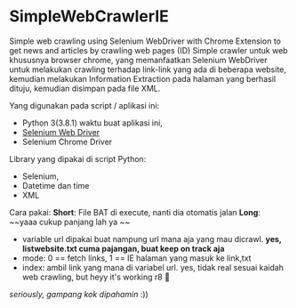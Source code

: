 # SimpleWebCrawlerIE
Simple web crawling using Selenium WebDriver with Chrome Extension to get news and articles by crawling web pages 
(ID) Simple crawler untuk web khususnya browser chrome, yang memanfaatkan Selenium WebDriver untuk melakukan crawling terhadap link-link yang ada di beberapa website, kemudian melakukan Information Extraction pada halaman yang berhasil dituju, kemudian disimpan pada file XML.

Yang digunakan pada script / aplikasi ini:
- Python 3(3.8.1) waktu buat aplikasi ini, 
- [Selenium Web Driver](https://www.selenium.dev/)
- Selenium Chrome Driver

Library yang dipakai di script Python:
- Selenium,
- Datetime dan time
- XML

Cara pakai: 
**Short**: File BAT di execute, nanti dia otomatis jalan
**Long**: ~~yaaa cukup panjang lah ya ~~
- variable url dipakai buat nampung url mana aja yang mau dicrawl. **yes, listwebsite.txt cuma pajangan, buat keep on track aja**
- mode: 0 == fetch links, 1 == IE halaman yang masuk ke link,txt
- index: ambil link yang mana di variabel url. yes, tidak real sesuai kaidah web crawling, but heyy it's working r8 🤡

*seriously, gampang kok dipahamin* :))
